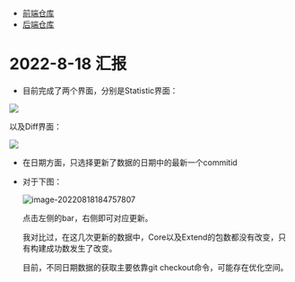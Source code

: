 - [前端仓库](https://github.com/ArCyanic/OBS_Observatory) 
- [后端仓库](https://github.com/ArCyanic/data-center) 

# 2022-8-18 汇报

- 目前完成了两个界面，分别是Statistic界面：

![](https://cdn.jsdelivr.net/gh/ArCyanic/Gener/20220818182709.png)

以及Diff界面：

![](https://cdn.jsdelivr.net/gh/ArCyanic/Gener/20220818184103.png)

- 在日期方面，只选择更新了数据的日期中的最新一个commitid

- 对于下图：

  ![image-20220818184757807](../../../../../Library/Application%20Support/typora-user-images/image-20220818184757807.png)

  点击左侧的bar，右侧即可对应更新。

  我对比过，在这几次更新的数据中，Core以及Extend的包数都没有改变，只有构建成功数发生了改变。

  目前，不同日期数据的获取主要依靠git checkout命令，可能存在优化空间。